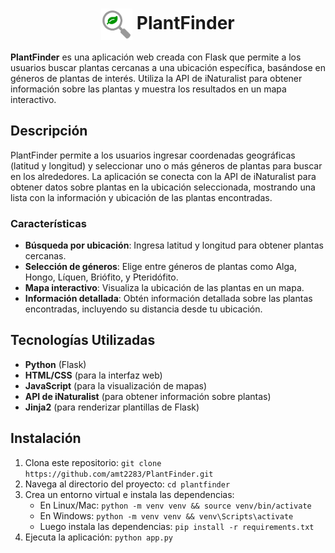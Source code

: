 <h1 align="center">
  <img src="Logo%20PlantFinder.png" alt="Logo de PlantFinder" width="50" height="50" style="vertical-align: middle;">
  PlantFinder
</h1>

**PlantFinder** es una aplicación web creada con Flask que permite a los usuarios buscar plantas cercanas a una ubicación específica, basándose en géneros de plantas de interés. Utiliza la API de iNaturalist para obtener información sobre las plantas y muestra los resultados en un mapa interactivo.

## Descripción

PlantFinder permite a los usuarios ingresar coordenadas geográficas (latitud y longitud) y seleccionar uno o más géneros de plantas para buscar en los alrededores. La aplicación se conecta con la API de iNaturalist para obtener datos sobre plantas en la ubicación seleccionada, mostrando una lista con la información y ubicación de las plantas encontradas.

### Características

- **Búsqueda por ubicación**: Ingresa latitud y longitud para obtener plantas cercanas.
- **Selección de géneros**: Elige entre géneros de plantas como Alga, Hongo, Líquen, Briófito, y Pteridófito.
- **Mapa interactivo**: Visualiza la ubicación de las plantas en un mapa.
- **Información detallada**: Obtén información detallada sobre las plantas encontradas, incluyendo su distancia desde tu ubicación.

## Tecnologías Utilizadas

- **Python** (Flask)
- **HTML/CSS** (para la interfaz web)
- **JavaScript** (para la visualización de mapas)
- **API de iNaturalist** (para obtener información sobre plantas)
- **Jinja2** (para renderizar plantillas de Flask)

## Instalación

1. Clona este repositorio: `git clone https://github.com/amt2283/PlantFinder.git`
2. Navega al directorio del proyecto: `cd plantfinder`
3. Crea un entorno virtual e instala las dependencias:
   - En Linux/Mac: `python -m venv venv && source venv/bin/activate`
   - En Windows: `python -m venv venv && venv\Scripts\activate`
   - Luego instala las dependencias: `pip install -r requirements.txt`
4. Ejecuta la aplicación: `python app.py`

